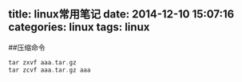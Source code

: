 title: linux常用笔记
date: 2014-12-10 15:07:16
categories: linux
tags: linux
---
##压缩命令
```c
tar zxvf aaa.tar.gz
tar zcvf aaa.tar.gz aaa
```
